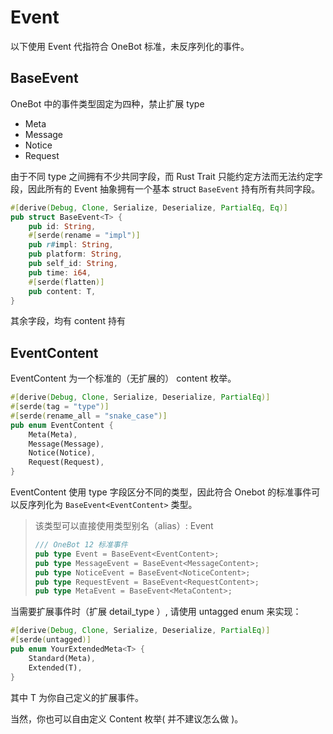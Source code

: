 # Event

以下使用 Event 代指符合 OneBot 标准，未反序列化的事件。

## BaseEvent

OneBot 中的事件类型固定为四种，禁止扩展 type

- Meta
- Message
- Notice
- Request 

由于不同 type 之间拥有不少共同字段，而 Rust Trait 只能约定方法而无法约定字段，因此所有的 Event 抽象拥有一个基本 struct `BaseEvent` 持有所有共同字段。

```rust
#[derive(Debug, Clone, Serialize, Deserialize, PartialEq, Eq)]
pub struct BaseEvent<T> {
    pub id: String,
    #[serde(rename = "impl")]
    pub r#impl: String,
    pub platform: String,
    pub self_id: String,
    pub time: i64,
    #[serde(flatten)]
    pub content: T,
}
```

其余字段，均有 content 持有

## EventContent

EventContent 为一个标准的（无扩展的） content 枚举。

```rust
#[derive(Debug, Clone, Serialize, Deserialize, PartialEq)]
#[serde(tag = "type")]
#[serde(rename_all = "snake_case")]
pub enum EventContent {
    Meta(Meta),
    Message(Message),
    Notice(Notice),
    Request(Request),
}
```

EventContent 使用 type 字段区分不同的类型，因此符合 Onebot 的标准事件可以反序列化为 `BaseEvent<EventContent>` 类型。

> 该类型可以直接使用类型别名（alias）: Event
> ```rust
> /// OneBot 12 标准事件
> pub type Event = BaseEvent<EventContent>;
> pub type MessageEvent = BaseEvent<MessageContent>;
> pub type NoticeEvent = BaseEvent<NoticeContent>;
> pub type RequestEvent = BaseEvent<RequestContent>;
> pub type MetaEvent = BaseEvent<MetaContent>;
> ```

当需要扩展事件时（扩展 detail_type ）, 请使用 untagged enum 来实现：

```rust
#[derive(Debug, Clone, Serialize, Deserialize, PartialEq)]
#[serde(untagged)]
pub enum YourExtendedMeta<T> {
    Standard(Meta),
    Extended(T),
}
```

其中 T 为你自己定义的扩展事件。

当然，你也可以自由定义 Content 枚举( 并不建议怎么做 )。